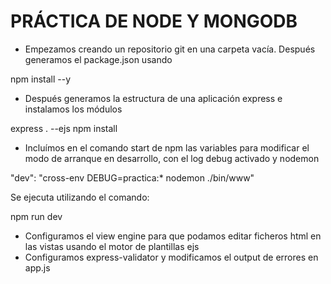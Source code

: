 # PRÁCTICA DE NODE Y MONGODB

- Empezamos creando un repositorio git en una carpeta vacía. Después generamos el package.json usando 

npm install --y

- Después generamos la estructura de una aplicación express e instalamos los módulos 

express . --ejs
npm install

- Incluímos en el comando start de npm las variables para modificar el modo de arranque en desarrollo, con el log debug activado y nodemon

"dev": "cross-env DEBUG=practica:* nodemon ./bin/www"

Se ejecuta utilizando el comando:

npm run dev

- Configuramos el view engine para que podamos editar ficheros html en las vistas usando el motor de plantillas ejs
- Configuramos express-validator y modificamos el output de errores en app.js
